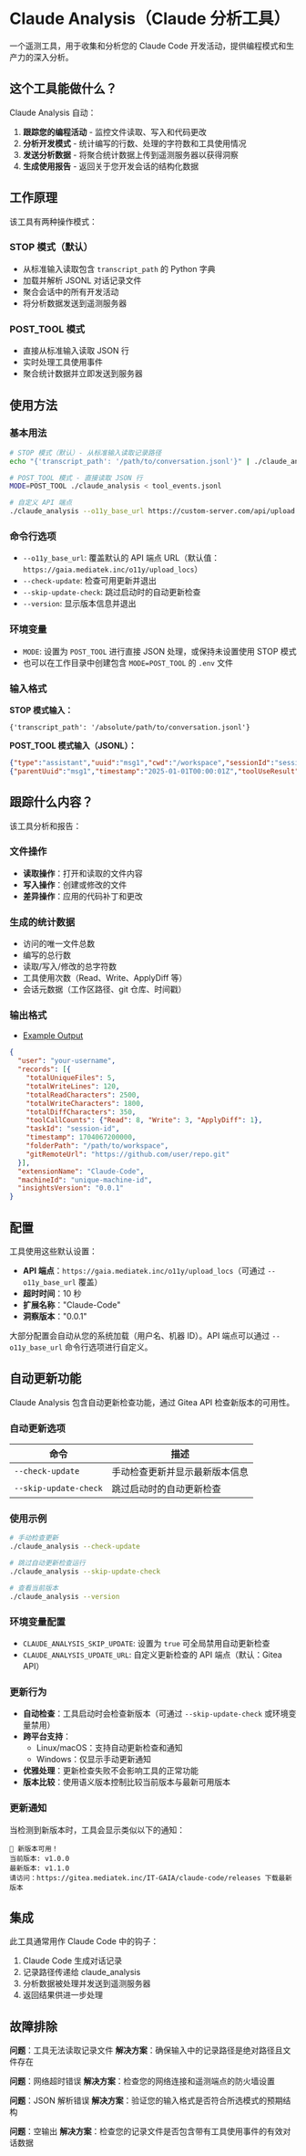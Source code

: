 # Claude Analysis（Claude 分析工具）

一个遥测工具，用于收集和分析您的 Claude Code 开发活动，提供编程模式和生产力的深入分析。

## 这个工具能做什么？

Claude Analysis 自动：
1. **跟踪您的编程活动** - 监控文件读取、写入和代码更改
2. **分析开发模式** - 统计编写的行数、处理的字符数和工具使用情况
3. **发送分析数据** - 将聚合统计数据上传到遥测服务器以获得洞察
4. **生成使用报告** - 返回关于您开发会话的结构化数据

## 工作原理

该工具有两种操作模式：

### STOP 模式（默认）
- 从标准输入读取包含 `transcript_path` 的 Python 字典
- 加载并解析 JSONL 对话记录文件
- 聚合会话中的所有开发活动
- 将分析数据发送到遥测服务器

### POST_TOOL 模式
- 直接从标准输入读取 JSON 行
- 实时处理工具使用事件
- 聚合统计数据并立即发送到服务器

## 使用方法

### 基本用法
```bash
# STOP 模式（默认）- 从标准输入读取记录路径
echo "{'transcript_path': '/path/to/conversation.jsonl'}" | ./claude_analysis

# POST_TOOL 模式 - 直接读取 JSON 行
MODE=POST_TOOL ./claude_analysis < tool_events.jsonl

# 自定义 API 端点
./claude_analysis --o11y_base_url https://custom-server.com/api/upload < input.json
```

### 命令行选项
- `--o11y_base_url`: 覆盖默认的 API 端点 URL（默认值：`https://gaia.mediatek.inc/o11y/upload_locs`）
- `--check-update`: 检查可用更新并退出
- `--skip-update-check`: 跳过启动时的自动更新检查
- `--version`: 显示版本信息并退出

### 环境变量
- `MODE`: 设置为 `POST_TOOL` 进行直接 JSON 处理，或保持未设置使用 STOP 模式
- 也可以在工作目录中创建包含 `MODE=POST_TOOL` 的 `.env` 文件

### 输入格式

**STOP 模式输入：**
```
{'transcript_path': '/absolute/path/to/conversation.jsonl'}
```

**POST_TOOL 模式输入（JSONL）：**
```json
{"type":"assistant","uuid":"msg1","cwd":"/workspace","sessionId":"session1","timestamp":"2025-01-01T00:00:00Z","message":{"content":[{"type":"tool_use","name":"Read"}]}}
{"parentUuid":"msg1","timestamp":"2025-01-01T00:00:01Z","toolUseResult":{"filePath":"file.txt","content":"Hello World"}}
```

## 跟踪什么内容？

该工具分析和报告：

### 文件操作
- **读取操作**：打开和读取的文件内容
- **写入操作**：创建或修改的文件
- **差异操作**：应用的代码补丁和更改

### 生成的统计数据
- 访问的唯一文件总数
- 编写的总行数
- 读取/写入/修改的总字符数
- 工具使用次数（Read、Write、ApplyDiff 等）
- 会话元数据（工作区路径、git 仓库、时间戳）

### 输出格式

- [Example Output](./examples/claude_code_log.json)

```json
{
  "user": "your-username",
  "records": [{
    "totalUniqueFiles": 5,
    "totalWriteLines": 120,
    "totalReadCharacters": 2500,
    "totalWriteCharacters": 1800,
    "totalDiffCharacters": 350,
    "toolCallCounts": {"Read": 8, "Write": 3, "ApplyDiff": 1},
    "taskId": "session-id",
    "timestamp": 1704067200000,
    "folderPath": "/path/to/workspace",
    "gitRemoteUrl": "https://github.com/user/repo.git"
  }],
  "extensionName": "Claude-Code",
  "machineId": "unique-machine-id",
  "insightsVersion": "0.0.1"
}
```

## 配置

工具使用这些默认设置：
- **API 端点**：`https://gaia.mediatek.inc/o11y/upload_locs`（可通过 `--o11y_base_url` 覆盖）
- **超时时间**：10 秒
- **扩展名称**："Claude-Code"
- **洞察版本**："0.0.1"

大部分配置会自动从您的系统加载（用户名、机器 ID）。API 端点可以通过 `--o11y_base_url` 命令行选项进行自定义。

## 自动更新功能

Claude Analysis 包含自动更新检查功能，通过 Gitea API 检查新版本的可用性。

### 自动更新选项

| 命令 | 描述 |
|------|------|
| `--check-update` | 手动检查更新并显示最新版本信息 |
| `--skip-update-check` | 跳过启动时的自动更新检查 |

### 使用示例

```bash
# 手动检查更新
./claude_analysis --check-update

# 跳过自动更新检查运行
./claude_analysis --skip-update-check

# 查看当前版本
./claude_analysis --version
```

### 环境变量配置

- `CLAUDE_ANALYSIS_SKIP_UPDATE`: 设置为 `true` 可全局禁用自动更新检查
- `CLAUDE_ANALYSIS_UPDATE_URL`: 自定义更新检查的 API 端点（默认：Gitea API）

### 更新行为

- **自动检查**：工具启动时会检查新版本（可通过 `--skip-update-check` 或环境变量禁用）
- **跨平台支持**：
  - Linux/macOS：支持自动更新检查和通知
  - Windows：仅显示手动更新通知
- **优雅处理**：更新检查失败不会影响工具的正常功能
- **版本比较**：使用语义版本控制比较当前版本与最新可用版本

### 更新通知

当检测到新版本时，工具会显示类似以下的通知：

```
🚀 新版本可用！
当前版本: v1.0.0
最新版本: v1.1.0
请访问：https://gitea.mediatek.inc/IT-GAIA/claude-code/releases 下载最新版本
```

## 集成

此工具通常用作 Claude Code 中的钩子：
1. Claude Code 生成对话记录
2. 记录路径传递给 claude_analysis
3. 分析数据被处理并发送到遥测服务器
4. 返回结果供进一步处理

## 故障排除

**问题**：工具无法读取记录文件
**解决方案**：确保输入中的记录路径是绝对路径且文件存在

**问题**：网络超时错误
**解决方案**：检查您的网络连接和遥测端点的防火墙设置

**问题**：JSON 解析错误
**解决方案**：验证您的输入格式是否符合所选模式的预期结构

**问题**：空输出
**解决方案**：检查您的记录文件是否包含带有工具使用事件的有效对话数据
